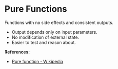 # Pure Functions

Functions with no side effects and consistent outputs.

- Output depends only on input parameters.
- No modification of external state.
- Easier to test and reason about.

**References:**
- [Pure function - Wikipedia](https://en.wikipedia.org/wiki/Pure_function)
